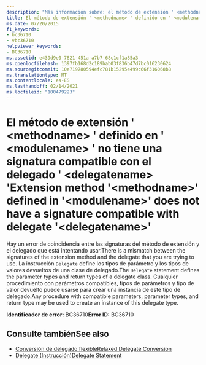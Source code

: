 ```yaml
---
description: "Más información sobre: el método de extensión ' <methodname> ' definido en ' <modulename> ' no tiene una signatura compatible con el delegado ' <delegatename> '"
title: El método de extensión ' <methodname> ' definido en ' <modulename> ' no tiene una signatura compatible con el delegado ' <delegatename> '
ms.date: 07/20/2015
f1_keywords:
- bc36710
- vbc36710
helpviewer_keywords:
- BC36710
ms.assetid: e439d9e0-7821-451a-a7b7-68c1cf1a85a3
ms.openlocfilehash: 1397fb168d2c189bab03f836b47d7bc016230624
ms.sourcegitcommit: 10e719780594efc781b15295e499c66f316068b8
ms.translationtype: MT
ms.contentlocale: es-ES
ms.lasthandoff: 02/14/2021
ms.locfileid: "100479223"
---
```

# <a name="extension-method-methodname-defined-in-modulename-does-not-have-a-signature-compatible-with-delegate-delegatename"></a><span data-ttu-id="b695b-103">El método de extensión ' \<methodname> ' definido en ' \<modulename> ' no tiene una signatura compatible con el delegado ' \<delegatename> '</span><span class="sxs-lookup"><span data-stu-id="b695b-103">Extension method '\<methodname>' defined in '\<modulename>' does not have a signature compatible with delegate '\<delegatename>'</span></span>

<span data-ttu-id="b695b-104">Hay un error de coincidencia entre las signaturas del método de extensión y el delegado que está intentando usar.</span><span class="sxs-lookup"><span data-stu-id="b695b-104">There is a mismatch between the signatures of the extension method and the delegate that you are trying to use.</span></span> <span data-ttu-id="b695b-105">La instrucción `Delegate` define los tipos de parámetro y los tipos de valores devueltos de una clase de delegado.</span><span class="sxs-lookup"><span data-stu-id="b695b-105">The `Delegate` statement defines the parameter types and return types of a delegate class.</span></span> <span data-ttu-id="b695b-106">Cualquier procedimiento con parámetros compatibles, tipos de parámetros y tipo de valor devuelto puede usarse para crear una instancia de este tipo de delegado.</span><span class="sxs-lookup"><span data-stu-id="b695b-106">Any procedure with compatible parameters, parameter types, and return type may be used to create an instance of this delegate type.</span></span>  
  
 <span data-ttu-id="b695b-107">**Identificador de error:** BC36710</span><span class="sxs-lookup"><span data-stu-id="b695b-107">**Error ID:** BC36710</span></span>  
  
## <a name="see-also"></a><span data-ttu-id="b695b-108">Consulte también</span><span class="sxs-lookup"><span data-stu-id="b695b-108">See also</span></span>

- [<span data-ttu-id="b695b-109">Conversión de delegado flexible</span><span class="sxs-lookup"><span data-stu-id="b695b-109">Relaxed Delegate Conversion</span></span>](../programming-guide/language-features/delegates/relaxed-delegate-conversion.md)
- [<span data-ttu-id="b695b-110">Delegate (Instrucción)</span><span class="sxs-lookup"><span data-stu-id="b695b-110">Delegate Statement</span></span>](../language-reference/statements/delegate-statement.md)
